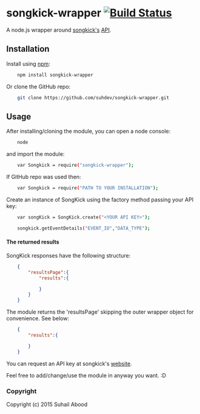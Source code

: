 # songkick-wrapper [![Build Status](https://travis-ci.org/suhdev/songkick-wrapper.svg?branch=master)](https://travis-ci.org/suhdev/songkick-wrapper)

A node.js wrapper around [songkick's](http://www.songkick.com) [API](http://www.songkick.com/developer).

## Installation

Install using [npm](https://npmjs.org):

```sh
    npm install songkick-wrapper
```

Or clone the GitHub repo:

```sh
    git clone https://github.com/suhdev/songkick-wrapper.git
```

## Usage

After installing/cloning the module, you can open a node console:

```sh
    node
```

and import the module:

```sh
    var Songkick = require("songkick-wrapper");
```

If GitHub repo was used then: 

```sh
    var Songkick = require("PATH TO YOUR INSTALLATION");
```

Create an instance of SongKick using the factory method passing your API key:

```sh
    var songKick = SongKick.create("<YOUR API KEY>");

    songkick.getEventDetails("EVENT_ID","DATA_TYPE");

```

#### The returned results 

SongKick responses have the following structure: 

```json
	{
		"resultsPage":{
			"results":{

			}
		}
	}
```

The module returns the 'resultsPage' skipping the outer wrapper object for convenience. See below:

```json
	{
		"results":{

		}
	}
```

You can request an API key at songkick's [website](http://www.songkick.com/api_key_requests/new).

Feel free to add/change/use the module in anyway you want. :D

### Copyright
Copyright (c) 2015 Suhail Abood
